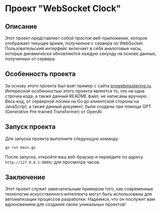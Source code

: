 # Проект "WebSocket Clock"

## Описание

Этот проект представляет собой простое веб-приложение, которое отображает текущее время, полученное с сервера по
WebSocket. Пользовательский интерфейс включает в себя аналоговые часы, которые динамически обновляются каждую секунду на
основе данных, полученных от сервера.

## Особенность проекта

За основу этого проекта был взят пример с сайта [prowebmastering.ru](https://prowebmastering.ru/clock-js.html).
Интересной особенностью этого проекта является то, что ни одна строчка кода, а также данный README файл, не написаны
вручную. Весь код, от серверной логики на Go до клиентской стороны на JavaScript, а также данный документ, были созданы
при помощи GPT (Generative Pre-trained Transformer) от OpenAI.

## Запуск проекта

Для запуска проекта выполните следующую команду:

```bash
go run main.go
```

После запуска, откройте ваш веб-браузер и перейдите по адресу `http://127.0.0.1:8080/` для просмотра часов.

## Заключение

Этот проект служит замечательным примером того, как современные технологии искусственного интеллекта могут быть
использованы для автоматизации процессов разработки. Надеемся, что он послужит вам вдохновением для создания своих
уникальных проектов!
